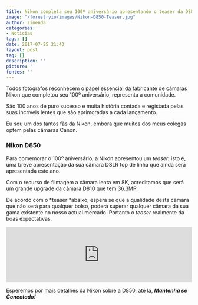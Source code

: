 ```yaml
---
title: Nikon completa seu 100º aniversário apresentando o teaser da DSLR D850
image: "/forestryio/images/Nikon-D850-Teaser.jpg"
author: zinenda
categories:
- Noticias
tags: []
date: 2017-07-25 21:43
layout: post
tag: []
description: ''
picture: ''
fontes: ''
---
```



Todos fotógrafos reconhecem o papel essencial da fabricante de câmaras Nikon que completou seu 100º aniversário, representa a comunidade.

São 100 anos de puro sucesso e muita história contada e registada pelas suas incríveis lentes que são aprimoradas a cada lançamento.

Eu sou um dos tantos fãs da Nikon, embora que muitos dos meus colegas optem pelas câmaras Canon.

### Nikon D850

Para comemorar o 100º aniversário, a Nikon apresentou um *teaser*, isto é, uma breve apresentação da sua câmara DSLR top de linha que ainda será apresentada este ano.

Com o recurso de filmagem a câmara lenta em 8K, acreditamos que será um grande upgrade da câmara D810 que tem 36.3MP.

De acordo com o *teaser *abaixo, espera se que a qualidade desta câmara que não será para qualquer bolso, poderá superar qualquer câmara da sua gama existente no nosso actual mercado. Portanto o *teaser* realmente da boas expectativas.

<iframe width="100%" height="auto" src="https://www.youtube.com/embed/_PRZ3dilTk4" frameborder="0" allowfullscreen="" async="" preload=""></iframe>

Esperemos por mais detalhes da Nikon sobre a D850, até lá, ***Mantenha se Conectado!***